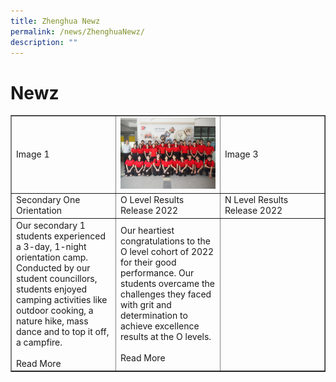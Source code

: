 ```yaml
---
title: Zhenghua Newz
permalink: /news/ZhenghuaNewz/
description: ""
---
```

# Newz
<table border='1'>
	<tr>
		<td width='33%'>Image 1</td>
		<td width='33%'><img src="/images/P1011262.jpg"/></td>
		<td width='33%'>Image 3</td>
	</tr>
		<tr>
		<td>Secondary One Orientation</td>
		<td>O Level Results Release 2022</td>
		<td>N Level Results Release 2022</td>
	</tr>
		<tr>
		<td>Our secondary 1 students experienced a 3-day, 1-night orientation camp. Conducted by our student councillors, students enjoyed camping activities like outdoor cooking, a nature hike, mass dance and to top it off, a campfire.
<br/><br/>Read More
		</td>
		<td>Our heartiest congratulations to the O level cohort of 2022 for their good performance.  
Our students overcame the challenges they faced with grit and determination to achieve excellence results at the O levels.
<br/><br/>Read More			
		</td>
		<td>&nbsp;</td>
	</tr>
</table>
